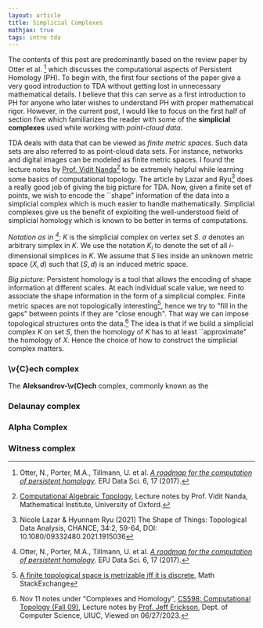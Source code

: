 ```yaml
---
layout: article
title: Simplicial Complexes
mathjax: true
tags: intro tda
---
```


The contents of this post are predominantly based on the review paper by Otter et al. [^1] which discusses the computational aspects of Persistent Homology (PH). To begin with, the first four sections of the paper give a very good introduction to TDA without getting lost in unnecessary mathematical details. I believe that this can serve as a first introduction to PH for anyone who later wishes to understand PH with proper mathematical rigor. However, in the current post, I would like to focus on the first half of section five which familiarizes the reader with some of the **simplicial complexes** used while working with *point-cloud data*.

TDA deals with data that can be viewed as *finite metric spaces*. Such data sets are also referred to as point-cloud data sets. For instance, networks and digital images can be modeled as finite metric spaces. I found the lecture notes by [Prof. Vidit Nanda](https://people.maths.ox.ac.uk/nanda/)[^2] to be extremely helpful while learning some basics of computational topology. The article by Lazar and Ryu[^3] does a really good job of giving the big picture for TDA. Now, given a finite set of points, we wish to encode the ``shape" information of the data into a simplicial complex which is much easier to handle mathematically. Simplicial complexes give us the benefit of exploiting the well-understood field of simplicial homology which is known to be better in terms of computations. 

*Notation as in [^1]*: $K$ is the simplicial complex on vertex set $S$. $\sigma$ denotes an arbitrary simplex in $K$. We use the notation $K_i$ to denote the set of all $i$-dimensional simplices in $K$. We assume that $S$ lies inside an unknown metric space $(X,d)$ such that $(S,d)$ is an induced metric space.  

*Big picture:* Persistent homology is a tool that allows the encoding of shape information at different scales. At each individual scale value, we need to associate the shape information in the form of a simplicial complex. Finite metric spaces are not topologically interesting[^4], hence we try to "fill in the gaps" between points if they are "close enough". That way we can impose topological structures onto the data.[^5] The idea is that if we build a simplicial complex $K$ on set $S$, then the homology of $K$ has to at least ``approximate" the homology of $X$. Hence the choice of how to construct the simplicial complex matters. 

### \v{C}ech complex
The **Aleksandrov-\v(C)ech** complex, commonly known as the
### Delaunay complex

### Alpha Complex

### Witness complex















[^1]: Otter, N., Porter, M.A., Tillmann, U. et al. [*A roadmap for the computation of persistent homology*](https://doi.org/10.1140/epjds/s13688-017-0109-5). EPJ Data Sci. 6, 17 (2017). 
[^2]: [Computational Algebraic Topology](https://people.maths.ox.ac.uk/nanda/cat/), Lecture notes by Prof. Vidit Nanda, Mathematical Institute, University of Oxford.
[^3]: Nicole Lazar & Hyunnam Ryu (2021) The Shape of Things: Topological Data Analysis, CHANCE, 34:2, 59-64, DOI: 10.1080/09332480.2021.1915036
[^4]: [A finite topological space is metrizable iff it is discrete](https://math.stackexchange.com/questions/3367163/a-finite-topological-space-is-metrizable-iff-it-is-discrete), Math StackExchange
[^5]: Nov 11 notes under "Complexes and Homology", [CS598: Computational Topology (Fall 09)](https://jeffe.cs.illinois.edu/teaching/comptop/2009/schedule.html), Lecture notes by [Prof. Jeff Erickson](https://jeffe.cs.illinois.edu/index.html), Dept. of Computer Science, UIUC, Viewed on 06/27/2023. 



